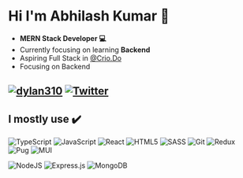 <h1 align="start">Hi I'm Abhilash Kumar 👋  </h1>

- **MERN Stack Developer 💻** <br />
- Currently focusing on learning **Backend**
- Aspiring Full Stack in <a href="https://www.crio.do">@Crio.Do</a> 
- Focusing on Backend

[![dylan310](https://img.shields.io/badge/LinkedIn-%230077B5.svg?style=for-the-badge&logo=linkedin&logoColor=white)](https://www.linkedin.com/in/abhilash-kumar-72b125246)
[![Twitter](https://img.shields.io/badge/Twitter-%231DA1F2.svg?style=for-the-badge&logo=Twitter&logoColor=white)](https://twitter.com/abhilash_madi)
---

## I mostly use :heavy_check_mark:
![TypeScript](https://img.shields.io/badge/typescript-%23007ACC.svg?style=for-the-badge&logo=typescript&logoColor=white) ![JavaScript](https://img.shields.io/badge/javascript-%23323330.svg?style=for-the-badge&logo=javascript&logoColor=%23F7DF1E) ![React](https://img.shields.io/badge/react-%2320232a.svg?style=for-the-badge&logo=react&logoColor=%2361DAFB) ![HTML5](https://img.shields.io/badge/HTML5-E34F26?style=for-the-badge&logo=html5&logoColor=white) ![SASS](https://img.shields.io/badge/SASS-hotpink.svg?style=for-the-badge&logo=SASS&logoColor=white) ![Git](https://img.shields.io/badge/git-%23F05033.svg?style=for-the-badge&logo=git&logoColor=white) ![Redux](https://img.shields.io/badge/redux-%23593d88.svg?style=for-the-badge&logo=redux&logoColor=white) ![Pug](https://img.shields.io/badge/Pug-FFF?style=for-the-badge&logo=pug&logoColor=A86454) ![MUI](https://img.shields.io/badge/MUI-%230081CB.svg?style=for-the-badge&logo=mui&logoColor=white)

![NodeJS](https://img.shields.io/badge/node.js-6DA55F?style=for-the-badge&logo=node.js&logoColor=white) ![Express.js](https://img.shields.io/badge/express.js-%23404d59.svg?style=for-the-badge&logo=express&logoColor=%2361DAFB) ![MongoDB](https://img.shields.io/badge/MongoDB-%234ea94b.svg?style=for-the-badge&logo=mongodb&logoColor=white) 

